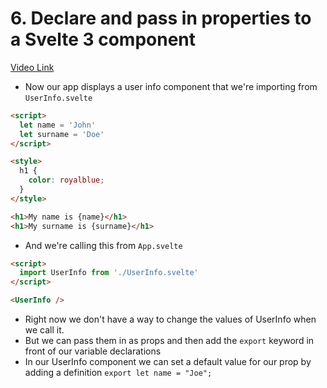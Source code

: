 # 6. Declare and pass in properties to a Svelte 3 component

[Video Link](https://egghead.io/lessons/svelte-declare-and-pass-in-properties-to-a-svelte-3-component?pl=getting-started-with-svelte-3-05a8541a)

- Now our app displays a user info component that we're importing from `UserInfo.svelte`

```html
<script>
  let name = 'John'
  let surname = 'Doe'
</script>

<style>
  h1 {
    color: royalblue;
  }
</style>

<h1>My name is {name}</h1>
<h1>My surname is {surname}</h1>
```

- And we're calling this from `App.svelte`

```html
<script>
  import UserInfo from './UserInfo.svelte'
</script>

<UserInfo />
```

- Right now we don't have a way to change the values of UserInfo when we call it.
- But we can pass them in as props and then add the `export` keyword in front of our variable declarations
- In our UserInfo component we can set a default value for our prop by adding a definition `export let name = "Joe";`
